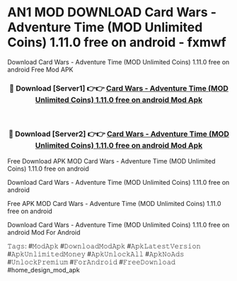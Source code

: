 # AN1 MOD DOWNLOAD Card Wars - Adventure Time (MOD Unlimited Coins) 1.11.0 free on android - fxmwf
Download Card Wars - Adventure Time (MOD Unlimited Coins) 1.11.0 free on android Free Mod APK

<div align="center">
<h3>🔴 Download [Server1] 👉👉 <a href="https://apk-comot.site?title=Card_Wars_-_Adventure_Time_(MOD_Unlimited_Coins)_1.11.0_free_on_android">Card Wars - Adventure Time (MOD Unlimited Coins) 1.11.0 free on android Mod Apk</a></h3><br>

<h3>🔴 Download [Server2] 👉👉 <a href="https://apk-comot.site?title=Card_Wars_-_Adventure_Time_(MOD_Unlimited_Coins)_1.11.0_free_on_android">Card Wars - Adventure Time (MOD Unlimited Coins) 1.11.0 free on android Mod Apk</a></h3>
</div>


Free Download APK MOD Card Wars - Adventure Time (MOD Unlimited Coins) 1.11.0 free on android

Download Card Wars - Adventure Time (MOD Unlimited Coins) 1.11.0 free on android 

Free APK MOD Card Wars - Adventure Time (MOD Unlimited Coins) 1.11.0 free on android 

Download Card Wars - Adventure Time (MOD Unlimited Coins) 1.11.0 free on android Mod For Android

𝚃𝚊𝚐𝚜: #𝙼𝚘𝚍𝙰𝚙𝚔 #𝙳𝚘𝚠𝚗𝚕𝚘𝚊𝚍𝙼𝚘𝚍𝙰𝚙𝚔 #𝙰𝚙𝚔𝙻𝚊𝚝𝚎𝚜𝚝𝚅𝚎𝚛𝚜𝚒𝚘𝚗 #𝙰𝚙𝚔𝚄𝚗𝚕𝚒𝚖𝚒𝚝𝚎𝚍𝙼𝚘𝚗𝚎𝚢 #𝙰𝚙𝚔𝚄𝚗𝚕𝚘𝚌𝚔𝙰𝚕𝚕 #𝙰𝚙𝚔𝙽𝚘𝙰𝚍𝚜 #𝚄𝚗𝚕𝚘𝚌𝚔𝙿𝚛𝚎𝚖𝚒𝚞𝚖 #𝙵𝚘𝚛𝙰𝚗𝚍𝚛𝚘𝚒𝚍 #𝙵𝚛𝚎𝚎𝙳𝚘𝚠𝚗𝚕𝚘𝚊𝚍 #home_design_mod_apk